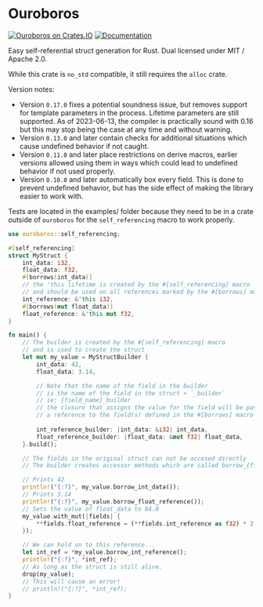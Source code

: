 # Ouroboros

[![Ouroboros on Crates.IO](https://img.shields.io/crates/v/ouroboros)](https://crates.io/crates/ouroboros)
[![Documentation](https://img.shields.io/badge/documentation-link-success)](https://docs.rs/ouroboros)


Easy self-referential struct generation for Rust. 
Dual licensed under MIT / Apache 2.0.

While this crate is `no_std` compatible, it still requires the `alloc` crate.

Version notes:
- Version `0.17.0` fixes a potential soundness issue, but removes support for
  template parameters in the process. Lifetime parameters are still supported.
  As of 2023-06-13, the compiler is practically sound with 0.16 but this may
  stop being the case at any time and without warning.
- Version `0.13.0` and later contain checks for additional situations which
  cause undefined behavior if not caught.
- Version `0.11.0` and later place restrictions on derive macros, earlier
  versions allowed using them in ways which could lead to undefined behavior if
  not used properly.
- Version `0.10.0` and later automatically box every field. This is done
  to prevent undefined behavior, but has the side effect of making the library
  easier to work with.

Tests are located in the examples/ folder because they need to be in a crate
outside of `ouroboros` for the `self_referencing` macro to work properly.

```rust
use ouroboros::self_referencing;

#[self_referencing]
struct MyStruct {
    int_data: i32,
    float_data: f32,
    #[borrows(int_data)]
    // the 'this lifetime is created by the #[self_referencing] macro
    // and should be used on all references marked by the #[borrows] macro
    int_reference: &'this i32,
    #[borrows(mut float_data)]
    float_reference: &'this mut f32,
}

fn main() {
    // The builder is created by the #[self_referencing] macro 
    // and is used to create the struct
    let mut my_value = MyStructBuilder {
        int_data: 42,
        float_data: 3.14,

        // Note that the name of the field in the builder 
        // is the name of the field in the struct + `_builder` 
        // ie: {field_name}_builder
        // the closure that assigns the value for the field will be passed 
        // a reference to the field(s) defined in the #[borrows] macro
	
        int_reference_builder: |int_data: &i32| int_data,
        float_reference_builder: |float_data: &mut f32| float_data,
    }.build();

    // The fields in the original struct can not be accesed directly
    // The builder creates accessor methods which are called borrow_{field_name}()

    // Prints 42
    println!("{:?}", my_value.borrow_int_data());
    // Prints 3.14
    println!("{:?}", my_value.borrow_float_reference());
    // Sets the value of float_data to 84.0
    my_value.with_mut(|fields| {
        **fields.float_reference = (**fields.int_reference as f32) * 2.0;
    });

    // We can hold on to this reference...
    let int_ref = *my_value.borrow_int_reference();
    println!("{:?}", *int_ref);
    // As long as the struct is still alive.
    drop(my_value);
    // This will cause an error!
    // println!("{:?}", *int_ref);
}
```
